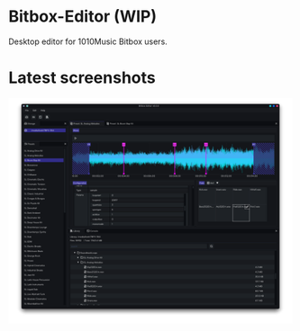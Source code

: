 # Bitbox-Editor (WIP)
Desktop editor for 1010Music Bitbox users.

# Latest screenshots
![screenshot_2025-10-02.png](resources/screenshot_2025-10-02.png)